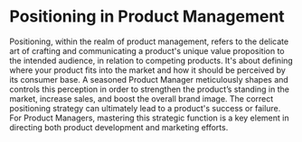 # Positioning in Product Management

Positioning, within the realm of product management, refers to the delicate art of crafting and communicating a product's unique value proposition to the intended audience, in relation to competing products. It's about defining where your product fits into the market and how it should be perceived by its consumer base. A seasoned Product Manager meticulously shapes and controls this perception in order to strengthen the product’s standing in the market, increase sales, and boost the overall brand image. The correct positioning strategy can ultimately lead to a product's success or failure. For Product Managers, mastering this strategic function is a key element in directing both product development and marketing efforts.